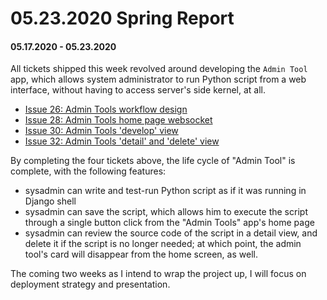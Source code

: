 # 05.23.2020 Spring Report
#### 05.17.2020 - 05.23.2020
All tickets shipped this week revolved around developing the `Admin Tool `app, which allows system administrator to run Python script from a web interface, without having to access server's side kernel, at all.
* [Issue 26: Admin Tools workflow design](https://github.com/xuganyu96/PyArchive/issues/26)
* [Issue 28: Admin Tools home page websocket](https://github.com/xuganyu96/PyArchive/issues/28)
* [Issue 30: Admin Tools 'develop' view](https://github.com/xuganyu96/PyArchive/issues/30)
* [Issue 32: Admin Tools 'detail' and 'delete' view](https://github.com/xuganyu96/PyArchive/issues/32)

By completing the four tickets above, the life cycle of "Admin Tool" is complete, with the following features:
* sysadmin can write and test-run Python script as if it was running in Django shell
* sysadmin can save the script, which allows him to execute the script through a single button click from the "Admin Tools" app's home page
* sysadmin can review the source code of the script in a detail view, and delete it if the script is no longer needed; at which point, the admin tool's card will disappear from the home screen, as well.

The coming two weeks as I intend to wrap the project up, I will focus on deployment strategy and presentation.